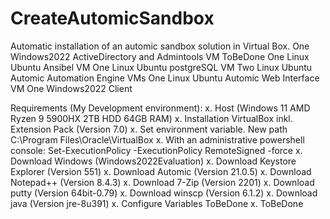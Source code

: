 # CreateAutomicSandbox
Automatic installation of an automic sandbox solution in Virtual Box.
One Windows2022 ActiveDirectory and Admintools VM
ToBeDone
One Linux Ubuntu Ansibel VM
One Linux Ubuntu postgreSQL VM
Two Linux Ubuntu Automic Automation Engine VMs
One Linux Ubuntu Automic Web Interface VM
One Windows2022 Client


Requirements (My Development environment):
x. Host (Windows 11 AMD Ryzen 9 5900HX 2TB HDD 64GB RAM)
x. Installation VirtualBox inkl. Extension Pack (Version 7.0)
x. Set environment variable. New path C:\Program Files\Oracle\VirtualBox
x. With an administrative powershell console: 
    Set-ExecutionPolicy -ExecutionPolicy RemoteSigned -force
x. Download Windows (Windows2022Evaluation)
x. Download Keystore Explorer (Version 551)
x. Download Automic (Version 21.0.5)
x. Download Notepad++ (Version 8.4.3)
x. Download 7-Zip (Version 2201)
x. Download putty (Version 64bit-0.79)
x. Download winscp (Version 6.1.2)
x. Download java (Version jre-8u391)
x. Configure Variables ToBeDone
x. ToBeDone
